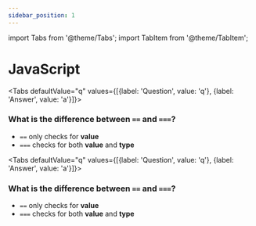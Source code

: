 ```yaml
---
sidebar_position: 1
---
```


import Tabs from '@theme/Tabs';
import TabItem from '@theme/TabItem';

# JavaScript

<Tabs defaultValue="q" values={[{label: 'Question', value: 'q'}, {label: 'Answer', value: 'a'}]}>
<TabItem value="q">

### What is the difference between `==` and `===`?

</TabItem>
<TabItem value="a">

- `==` only checks for **value**
- `===` checks for both **value** and **type**

</TabItem>
</Tabs>

<Tabs defaultValue="q" values={[{label: 'Question', value: 'q'}, {label: 'Answer', value: 'a'}]}>
<TabItem value="q">

### What is the difference between `==` and `===`?

</TabItem>
<TabItem value="a">

- `==` only checks for **value**
- `===` checks for both **value** and **type**

</TabItem>
</Tabs>
